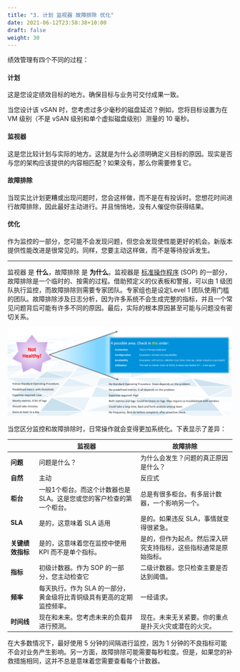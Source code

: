 ```yaml
---
title: "3. 计划 监视器 故障排除 优化"
date: 2021-06-12T23:58:38+10:00
draft: false
weight: 30
---
```


绩效管理有四个不同的过程：

#### 计划

这是您设定绩效目标的地方。确保目标与业务可交付成果一致。

当您设计该 vSAN 时，您考虑过多少毫秒的磁盘延迟？例如，您将目标设置为在 VM 级别（不是 vSAN 级别和单个虚拟磁盘级别）测量的 10 毫秒。

#### 监视器

这是您比较计划与实际的地方。这就是为什么必须明确定义目标的原因。现实是否与您的架构应该提供的内容相匹配？如果没有，那么你需要修复它。

#### 故障排除

当现实比计划更糟或出现问题时，您会这样做，而不是在有投诉时。您想花时间进行故障排除，因此最好主动进行。并且悄悄地，没有人催促你获得结果。

#### 优化

作为监控的一部分，您可能不会发现问题，但您会发现使性能更好的机会。新版本提供性能改进是很常见的。同样，您要主动这样做，而不是等待投诉发生。

------

监视器 是 **什么**，故障排除 是 **为什么**。监视器是 [标准操作程序](https://en.wikipedia.org/wiki/Standard_operating_procedure) (SOP) 的一部分，故障排除是一个临时的、按需的过程。借助预定义的仪表板和警报，可以由 1 级团队执行监控，而故障排除则需要专家团队。专家组也是设定Level 1 团队使用门槛的团队。故障排除涉及日志分析，因为许多系统不会生成完整的指标，并且一个常见问题背后可能有许多不同的原因。最后，实际的根本原因甚至可能与问题没有密切关系。

![健康/不健康概览](1.2.3-fig-1.png)

当您区分监控和故障排除时，日常操作就会变得更加系统化。下表显示了差异：

|       | 监视器 | 故障排除 |
|-------|---------|--------------|
| **问题** |问题是什么？ |为什么会发生？问题的真正原因是什么？ |
| **自然** |主动 |反应式 |
| **柜台** |一般1个柜台。而这个计数器也是SLA。这是您或您的客户检查的第一个柜台。 |总是有很多柜台。有多层计数器，一个影响另一个。
| **SLA** |是的，这意味着 SLA 适用 |是的。如果违反 SLA，事情就变得很紧急。 |
| **关键绩效指标** |是的，这意味着您在监控中使用 KPI 而不是单个指标。 |是的，但作为起点。然后深入研究支持指标，这些指标通常是原始指标。 |
| **指标** |初级计数器。作为 SOP 的一部分，您主动检查它 |二级计数器。您只检查主要是否达到阈值。 |
| **频率** |每天执行。作为 SLA 的一部分，黄金级将比青铜级具有更高的定期监控频率。 |一经请求。 |
| **时间线** |现在和未来。您考虑未来的负载并进行预测。 |现在。未来无关紧要。你的重点是扑灭火灾或潜在的火灾。 |

在大多数情况下，最好使用 5 分钟的间隔进行监控，因为 1 分钟的不良指标可能不会对业务产生影响。另一方面，故障排除可能需要每秒粒度。但是，如果您的补救措施相同，这并不总是意味着您需要查看每个计数器。